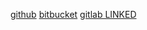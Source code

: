 [github](https://github.com/DAlekseichik/sa.it-academy.by)
[bitbucket](https://bitbucket.org/DAlekseichik/sa.it-academy.by/branch/m-sa2-07-19)
[gitlab LINKED](https://gitlab.com/DAlekseichik/sa-it-academy-by)
